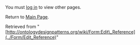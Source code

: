 You must [log in](http://ontologydesignpatterns.org/wiki/index.php?title=Special:UserLogin&returnto=Form:Edit_Reference "Special:UserLogin") to view other pages.



Return to [Main Page](../Main_Page "Main Page").



Retrieved from "[http://ontologydesignpatterns.org/wiki/Form:Edit\_Reference](../Form/Edit_Reference)"